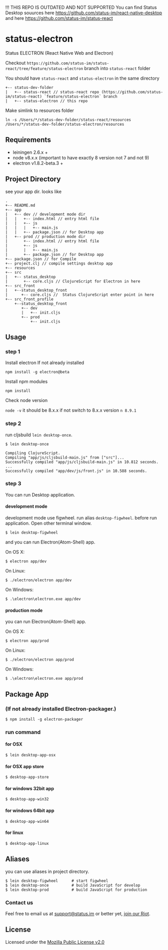 !!! THIS REPO IS OUTDATED AND NOT SUPPORTED 
You can find Status Desktop souurces here https://github.com/status-im/react-native-desktop and here https://github.com/status-im/status-react



# status-electron

Status ELECTRON (React Native Web and Electron)

Checkout `https://github.com/status-im/status-react/tree/feature/status-electron` branch into `status-react` folder 

You should have `status-react` and `status-electron` in the same directory

```
+-- status-dev-folder
|   +-- status-react // status-react repo (https://github.com/status-im/status-react) `feature/status-electron` branch
|   +-- status-electron // this repo

```

Make simlink to resources folder 

```
ln -s /Users/*/status-dev-folder/status-react/resources /Users/*/status-dev-folder/status-electron/resources
```

## Requirements

* leiningen 2.6.x +
* node v8.x.x (important to have exactly 8 version not 7 and not 9)
* electron v1.8.2-beta.3 +


## Project Directory

  see your app dir. looks like

```
.
+-- README.md
+-- app
|   +-- dev // development mode dir
|   |   +-- index.html // entry html file
|   |   +-- js
|   |   |   +-- main.js
|   |   +-- package.json // for Desktop app
|   +-- prod // production mode dir
|       +-- index.html // entry html file
|       +-- js
|       |   +-- main.js
|       +-- package.json // for Desktop app
+-- package.json // for Compile
+-- project.clj // compile settings desktop app
+-- resources
+-- src
|   +-- status_desktop
|       +-- core.cljs // ClojureScript for Electron in here
+-- src_front
|   +--status_desktop_front
|      +-- core.cljs //  Status ClojureScript enter point in here
+-- src_front_profile
    +--status_desktop_front
       +-- dev
       |   +-- init.cljs
       +-- prod
           +-- init.cljs
```

## Usage

### step 1

Install electron If not already installed

`npm install -g electron@beta`

Install npm modules

`npm install`

Check node version

`node -v` it should be 8.x.x if not switch to 8.x.x version `n 8.9.1`

### step 2

run cljsbuild `lein desktop-once`.


```
$ lein desktop-once

Compiling ClojureScript.
Compiling "app/js/cljsbuild-main.js" from ["src"]...
Successfully compiled "app/js/cljsbuild-main.js" in 10.812 seconds.
...
Successfully compiled "app/dev/js/front.js" in 10.588 seconds.
```


### step 3

You can run Desktop application.

#### development mode

development mode use figwheel. run alias `desktop-figwheel`.  before run application.
Open other terminal window.

```
$ lein desktop-figwheel
```

and you can run Electron(Atom-Shell) app.

On OS X:

```
$ electron app/dev
```

On Linux:

```
$ ./electron/electron app/dev
```

On Windows:

```
$ .\electron\electron.exe app/dev
```


#### production mode

you can run Electron(Atom-Shell) app.

On OS X:

```
$ electron app/prod
```

On Linux:

```
$ ./electron/electron app/prod
```

On Windows:

```
$ .\electron\electron.exe app/prod
```


## Package App

### (If not already installed Electron-packager.)

```
$ npm install -g electron-packager
```

### run command

#### for OSX

```
$ lein desktop-app-osx
```

#### for OSX app store

```
$ desktop-app-store
```

#### for windows 32bit app

```
$ desktop-app-win32
```

#### for windows 64bit app

```
$ desktop-app-win64
```

#### for linux

```
$ desktop-app-linux
```


## Aliases

you can use aliases in project directory.

```
$ lein desktop-figwheel      # start figwheel
$ lein desktop-once          # build JavaScript for develop 
$ lein desktop-prod          # build JavaScript for production
```

### Contact us
 
 Feel free to email us at [support@status.im](mailto:support@status.im) or better yet, [join our Riot](http://chat.status.im/#/register).
 
## License
 
Licensed under the [Mozilla Public License v2.0](https://github.com/status-im/status-react/blob/develop/LICENSE.md)
